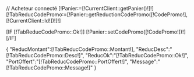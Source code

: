 // Acheteur connecté
[!Panier:=[!CurrentClient::getPanier()!]!]
[!TabReducCodePromo:=[!Panier::getReductionCodePromo([!CodePromo!],[!CurrentClient::Id!])!]!]

[IF [!TabReducCodePromo::Ok!]]
    [!Panier::setCodePromo([!CodePromo!])!]
[/IF]

{
	"ReducMontant":[!TabReducCodePromo::Montant!],
	"ReducDesc":"[!TabReducCodePromo::Desc!]",
	"ReducOk":"[!TabReducCodePromo::Ok!]",
	"PortOffert":"[!TabReducCodePromo::PortOffert!]",
	"Message":"[!TabReducCodePromo::Message!]"
}


